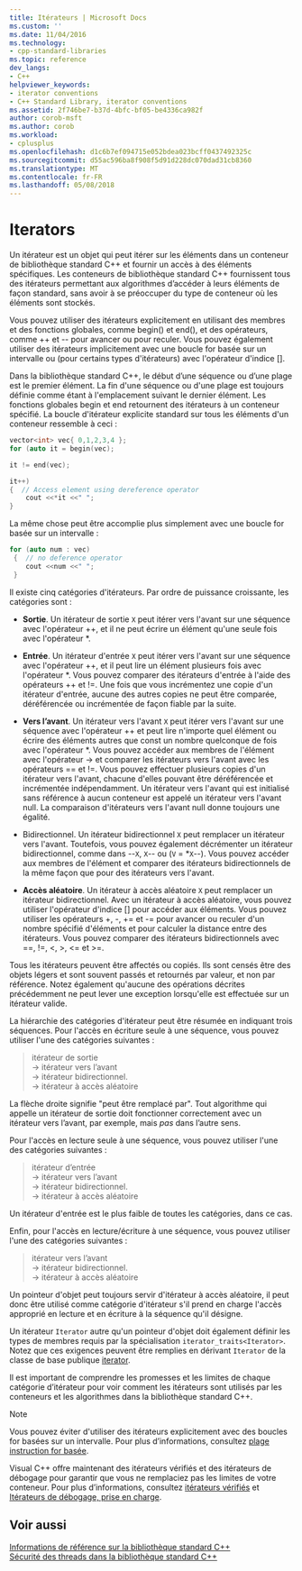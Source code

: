 ```yaml
---
title: Itérateurs | Microsoft Docs
ms.custom: ''
ms.date: 11/04/2016
ms.technology:
- cpp-standard-libraries
ms.topic: reference
dev_langs:
- C++
helpviewer_keywords:
- iterator conventions
- C++ Standard Library, iterator conventions
ms.assetid: 2f746be7-b37d-4bfc-bf05-be4336ca982f
author: corob-msft
ms.author: corob
ms.workload:
- cplusplus
ms.openlocfilehash: d1c6b7ef094715e052bdea023bcff0437492325c
ms.sourcegitcommit: d55ac596ba8f908f5d91d228dc070dad31cb8360
ms.translationtype: MT
ms.contentlocale: fr-FR
ms.lasthandoff: 05/08/2018
---
```

# <a name="iterators"></a>Iterators

Un itérateur est un objet qui peut itérer sur les éléments dans un conteneur de bibliothèque standard C++ et fournir un accès à des éléments spécifiques. Les conteneurs de bibliothèque standard C++ fournissent tous des itérateurs permettant aux algorithmes d’accéder à leurs éléments de façon standard, sans avoir à se préoccuper du type de conteneur où les éléments sont stockés.

Vous pouvez utiliser des itérateurs explicitement en utilisant des membres et des fonctions globales, comme begin() et end(), et des opérateurs, comme ++ et -- pour avancer ou pour reculer. Vous pouvez également utiliser des itérateurs implicitement avec une boucle for basée sur un intervalle ou (pour certains types d'itérateurs) avec l'opérateur d'indice [].

Dans la bibliothèque standard C++, le début d’une séquence ou d’une plage est le premier élément. La fin d'une séquence ou d'une plage est toujours définie comme étant à l'emplacement suivant le dernier élément. Les fonctions globales begin et end retournent des itérateurs à un conteneur spécifié. La boucle d'itérateur explicite standard sur tous les éléments d'un conteneur ressemble à ceci :

```cpp
vector<int> vec{ 0,1,2,3,4 };
for (auto it = begin(vec);

it != end(vec);

it++)
{  // Access element using dereference operator
    cout <<*it <<" ";
}
```

La même chose peut être accomplie plus simplement avec une boucle for basée sur un intervalle :

```cpp
for (auto num : vec)
 {  // no deference operator
    cout <<num <<" ";
 }
```

Il existe cinq catégories d'itérateurs. Par ordre de puissance croissante, les catégories sont :

- **Sortie**. Un itérateur de sortie `X` peut itérer vers l'avant sur une séquence avec l'opérateur ++, et il ne peut écrire un élément qu'une seule fois avec l'opérateur *.

- **Entrée**. Un itérateur d'entrée `X` peut itérer vers l'avant sur une séquence avec l'opérateur ++, et il peut lire un élément plusieurs fois avec l'opérateur *. Vous pouvez comparer des itérateurs d'entrée à l'aide des opérateurs ++ et !=. Une fois que vous incrémentez une copie d'un itérateur d'entrée, aucune des autres copies ne peut être comparée, déréférencée ou incrémentée de façon fiable par la suite.

- **Vers l’avant**. Un itérateur vers l'avant `X` peut itérer vers l'avant sur une séquence avec l'opérateur ++ et peut lire n'importe quel élément ou écrire des éléments autres que const un nombre quelconque de fois avec l'opérateur *. Vous pouvez accéder aux membres de l'élément avec l'opérateur -> et comparer les itérateurs vers l'avant avec les opérateurs == et !=. Vous pouvez effectuer plusieurs copies d'un itérateur vers l'avant, chacune d'elles pouvant être déréférencée et incrémentée indépendamment. Un itérateur vers l'avant qui est initialisé sans référence à aucun conteneur est appelé un itérateur vers l'avant null. La comparaison d'itérateurs vers l'avant null donne toujours une égalité.

- Bidirectionnel. Un itérateur bidirectionnel `X` peut remplacer un itérateur vers l'avant. Toutefois, vous pouvez également décrémenter un itérateur bidirectionnel, comme dans --`X`, `X`-- ou (`V` = *`X`--). Vous pouvez accéder aux membres de l'élément et comparer des itérateurs bidirectionnels de la même façon que pour des itérateurs vers l'avant.

- **Accès aléatoire**. Un itérateur à accès aléatoire `X` peut remplacer un itérateur bidirectionnel. Avec un itérateur à accès aléatoire, vous pouvez utiliser l'opérateur d'indice [] pour accéder aux éléments. Vous pouvez utiliser les opérateurs +, -, += et -= pour avancer ou reculer d'un nombre spécifié d'éléments et pour calculer la distance entre des itérateurs. Vous pouvez comparer des itérateurs bidirectionnels avec ==, !=, \<, >, \<= et >=.

Tous les itérateurs peuvent être affectés ou copiés. Ils sont censés être des objets légers et sont souvent passés et retournés par valeur, et non par référence. Notez également qu'aucune des opérations décrites précédemment ne peut lever une exception lorsqu'elle est effectuée sur un itérateur valide.

La hiérarchie des catégories d'itérateur peut être résumée en indiquant trois séquences. Pour l'accès en écriture seule à une séquence, vous pouvez utiliser l'une des catégories suivantes :

> itérateur de sortie<br/>
> -> itérateur vers l’avant<br/>
> -> itérateur bidirectionnel.<br/>
> -> itérateur à accès aléatoire<br/>

La flèche droite signifie "peut être remplacé par". Tout algorithme qui appelle un itérateur de sortie doit fonctionner correctement avec un itérateur vers l’avant, par exemple, mais *pas* dans l’autre sens.

Pour l'accès en lecture seule à une séquence, vous pouvez utiliser l'une des catégories suivantes :

> itérateur d’entrée<br/>
> -> itérateur vers l’avant<br/>
> -> itérateur bidirectionnel.<br/>
> -> itérateur à accès aléatoire<br/>

Un itérateur d'entrée est le plus faible de toutes les catégories, dans ce cas.

Enfin, pour l'accès en lecture/écriture à une séquence, vous pouvez utiliser l'une des catégories suivantes :

> itérateur vers l’avant<br/>
> -> itérateur bidirectionnel.<br/>
> -> itérateur à accès aléatoire<br/>

Un pointeur d'objet peut toujours servir d'itérateur à accès aléatoire, il peut donc être utilisé comme catégorie d'itérateur s'il prend en charge l'accès approprié en lecture et en écriture à la séquence qu'il désigne.

Un itérateur `Iterator` autre qu'un pointeur d'objet doit également définir les types de membres requis par la spécialisation `iterator_traits<Iterator>`. Notez que ces exigences peuvent être remplies en dérivant `Iterator` de la classe de base publique [iterator](../standard-library/iterator-struct.md).

Il est important de comprendre les promesses et les limites de chaque catégorie d’itérateur pour voir comment les itérateurs sont utilisés par les conteneurs et les algorithmes dans la bibliothèque standard C++.

> [!NOTE]
> Vous pouvez éviter d'utiliser des itérateurs explicitement avec des boucles for basées sur un intervalle. Pour plus d’informations, consultez [plage instruction for basée](../cpp/range-based-for-statement-cpp.md).

Visual C++ offre maintenant des itérateurs vérifiés et des itérateurs de débogage pour garantir que vous ne remplaciez pas les limites de votre conteneur. Pour plus d’informations, consultez [itérateurs vérifiés](../standard-library/checked-iterators.md) et [Itérateurs de débogage, prise en charge](../standard-library/debug-iterator-support.md).

## <a name="see-also"></a>Voir aussi

[Informations de référence sur la bibliothèque standard C++](../standard-library/cpp-standard-library-reference.md)<br/>
[Sécurité des threads dans la bibliothèque standard C++](../standard-library/thread-safety-in-the-cpp-standard-library.md)<br/>
